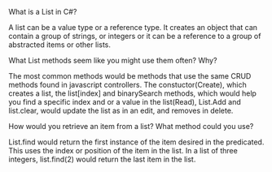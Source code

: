 What is a List in C#? 

A list can be a value type or a reference type. It creates an object that can contain a group of strings, or integers or it can be a reference to a group of abstracted items or other lists. 

What List methods seem like you might use them often? Why? 

The most common methods would be methods that use the same CRUD methods found in javascript controllers. The constuctor(Create), which creates a list, the list[index] and binarySearch methods, which would help you find a specific index and or a value in the list(Read), List.Add and list.clear, would update the list as in an edit, and removes in delete.

How would you retrieve an item from a list? What method could you use? 

List.find would return the first instance of the item desired in the predicated. This uses the index or position of the item in the list. In a list of three integers, list.find(2) would return the last item in the list. 